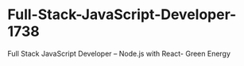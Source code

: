 # Full-Stack-JavaScript-Developer-1738
Full Stack JavaScript Developer – Node.js with React- Green Energy   
